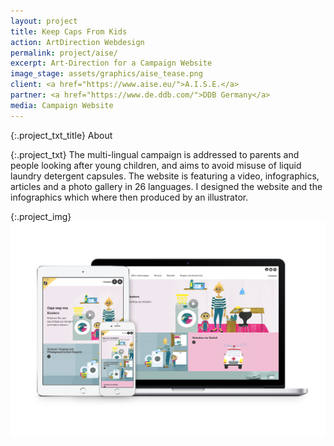 ```yaml
---
layout: project
title: Keep Caps From Kids
action: ArtDirection Webdesign
permalink: project/aise/
excerpt: Art-Direction for a Campaign Website 
image_stage: assets/graphics/aise_tease.png
client: <a href="https://www.aise.eu/">A.I.S.E.</a>
partner: <a href="https://www.de.ddb.com/">DDB Germany</a>
media: Campaign Website
---
```


{:.project_txt_title}
About

{:.project_txt}
The multi-lingual campaign is addressed to parents and people looking after
young children, and aims to avoid misuse of liquid laundry detergent capsules.
The website is featuring a video, infographics, articles and a photo gallery in
26 languages. I designed the website and the infographics which where then
produced by an illustrator.

{:.project_img}
![Impressions](/assets/graphics/aise_deviceIntegration.png)
